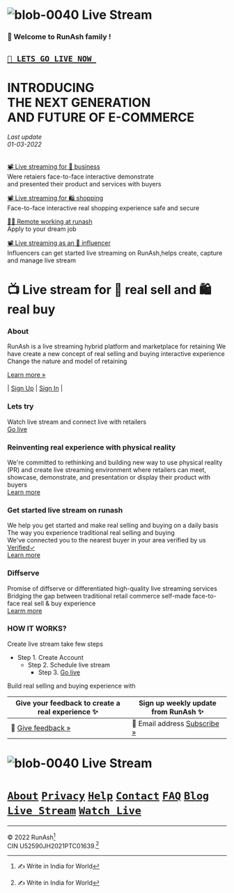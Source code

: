 







# ![blob-0040](https://user-images.githubusercontent.com/61916324/132724592-e5bef25e-36d9-4da8-bbc6-84a24183c8e2.png) Live Stream


### 👏 Welcome to RunAsh family ! ###
## [``🎥 LETS GO LIVE NOW ``](https://)  ##
# INTRODUCING <br>THE NEXT GENERATION<br>AND FUTURE OF E-COMMERCE 
###### Last update<br>01-03-2022<br>

[📽️ Live streaming for 💼 business](https://runash.github.io/runash-blog/2022/02/28/latest.html)<br>
Were retaiers face-to-face interactive demonstrate <br>
and presented their product and services with buyers 

[📽️ Live streaming for 🛍️ shopping](https://)<br>
Face-to-face interactive real shopping experience
safe and secure  

[🧑‍💻 Remote working at runash](https://)<br>
Apply to your dream job 

[📽️ Live streaming as an 👫 influencer](https://)<br>
Influencers can get started live streaming on RunAsh,helps create, capture 
and manage live stream  




# 📺 Live stream for 🛒 real sell and 🛍️ real buy<br>



### About 

RunAsh is a live streaming hybrid platform and marketplace for retaining
We have create a new concept of real selling and buying interactive experience
Change the nature and model of retaining 

[Learn more »](https://)


| [Sign Up](https://) | [Sign In](https://) |









### Lets try 
Watch live stream and connect live with retailers<br>
[Go live](https://)

### Reinventing real experience with physical reality ###
We're committed to rethinking and building new way to use physical reality (PR) and create live streaming environment where retailers can meet, showcase, demonstrate, and presentation or display their product with buyers<br>
[Learn more](https://)
### Get started live stream on runash 
We help you get started and make real selling and buying on a daily basis<br>
The way you experience traditional real selling and buying<br>
We've connected you to the nearest buyer in your area verified by us [Verified✓](https://)<br>
[Learn more](https://) 




### Diffserve ###
Promise of diffserve or differentiated high-quality live streaming services<br>
Bridging the gap between traditional retail commerce self-made face-to-face real sell & buy experience<br>
[Learm more](https://)






### HOW IT WORKS? ###
Create live stream take few steps <br>
- Step 1. Create Account 
  -  Step 2. Schedule live stream 
      - Step 3. [Go live](https://)

Build real selling and buying experience with <br>

 







| Give your feedback to create a real experience ✨|Sign up weekly update from RunAsh ✨ |
|----------------------|------------------------|
|📝 [Give feedback »](https://) | 📨 Email address [Subscribe »](https://) |

# ![blob-0040](https://user-images.githubusercontent.com/61916324/132724592-e5bef25e-36d9-4da8-bbc6-84a24183c8e2.png) Live Stream
# [``About``](https://)  [``Privacy``](https://) [``Help``](https://) [``Contact``](https://) [``FAQ``](https://) [``Blog``](https://) [``Live Stream``](https://) [``Watch Live``](https://)
***
© 2022 RunAsh[^1] <br>
CIN U52590JH2021PTC01639.[^1]

[^1]: ✍️ Write in India for World








